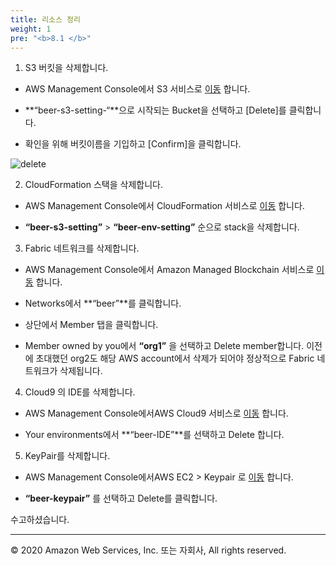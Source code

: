 ```yaml
---
title: 리소스 정리 
weight: 1
pre: "<b>8.1 </b>"
---
```


1. S3 버킷을 삭제합니다. 

- AWS Management Console에서 S3 서비스로 [이동](https://console.aws.amazon.com/s3) 합니다. 

- **“beer-s3-setting-“**으로 시작되는 Bucket을 선택하고 [Delete]를 클릭합니다. 

- 확인을 위해 버킷이름을 기입하고 [Confirm]을 클릭합니다.

![delete](/lab9/images/delete_1.png)

2. CloudFormation 스택을 삭제합니다. 

- AWS Management Console에서 CloudFormation 서비스로 [이동](https://console.aws.amazon.com/cloudformation/home?region=us-east-1#/stacks?filter=active) 합니다. 

- **“beer-s3-setting”** > **“beer-env-setting”** 순으로 stack을 삭제합니다. 

3. Fabric 네트워크를 삭제합니다. 

- AWS Management Console에서 Amazon Managed Blockchain 서비스로 [이동](https://console.aws.amazon.com/managedblockchain/home?region=us-east-1#networks) 합니다. 

- Networks에서 **“beer”**를 클릭합니다. 

- 상단에서 Member 탭을 클릭합니다. 

- Member owned by you에서 **“org1”** 을 선택하고 Delete member합니다. 이전에 초대했던 org2도 해당 AWS account에서 삭제가 되어야 정상적으로 Fabric 네트워크가 삭제됩니다. 

4. Cloud9 의 IDE를 삭제합니다. 

- AWS Management Console에서AWS Cloud9 서비스로 [이동](https://us-east-1.console.aws.amazon.com/cloud9/home?region=us-east-1) 합니다. 

- Your environments에서 **“beer-IDE”**를 선택하고 Delete 합니다. 


5. KeyPair를 삭제합니다. 

- AWS Management Console에서AWS EC2 > Keypair 로 [이동](https://console.aws.amazon.com/ec2/v2/home?region=us-east-1#KeyPairs:sort=keyName) 합니다.

- **“beer-keypair”** 를 선택하고 Delete를 클릭합니다. 



수고하셨습니다.


---
© 2020 Amazon Web Services, Inc. 또는 자회사, All rights reserved.
